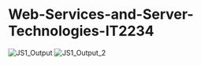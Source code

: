 # Web-Services-and-Server-Technologies-IT2234
![JS1_Output](https://github.com/user-attachments/assets/74d4d478-6e34-4609-85d8-0ccdea07adec)
![JS1_Output_2](https://github.com/user-attachments/assets/ffb6986d-361f-4ca5-a910-19dfde03b191)
